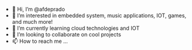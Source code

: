 - 👋 Hi, I’m @afdeprado
- 👀 I’m interested in embedded system, music applications, IOT, games, and much more!
- 🌱 I’m currently learning cloud technologies and IOT
- 💞️ I’m looking to collaborate on cool projects
- 📫 How to reach me ...

<!---
afdeprado/afdeprado is a ✨ special ✨ repository because its `README.md` (this file) appears on your GitHub profile.
You can click the Preview link to take a look at your changes.
--->

